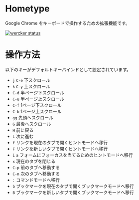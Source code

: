 # Hometype

Google Chrome をキーボードで操作するための拡張機能です。

[![wercker status](https://app.wercker.com/status/ae1d66ed438061ad9bf7d19b4c00f0c2/s/ "wercker status")](https://app.wercker.com/project/bykey/ae1d66ed438061ad9bf7d19b4c00f0c2)

# 操作方法

以下のキーがデフォルトキーバインドとして設定されています。

* `j` `C-e` 下スクロール
* `k` `C-y` 上スクロール
* `C-d` 半ページ下スクロール
* `C-u` 半ページ上スクロール
* `C-f` 1ページ下スクロール
* `C-b` 1ページ上スクロール
* `gg` 先頭へスクロール
* `G` 最後へスクロール
* `H` 前に戻る
* `L` 次に進む
* `f` リンクを現在のタブで開くヒントモードへ移行
* `F` リンクを新しいタブで開くヒントモードへ移行
* `i` `a` フォームにフォーカスを当てるためのヒントモードへ移行
* `x` 現在のタブを閉じる
* `C-p` 前のタブへ移動する
* `C-n` 次のタブへ移動する
* `:` コマンドモードへ移行
* `b` ブックマークを現在のタブで開くブックマークモードへ移行
* `B` ブックマークを新しいタブで開くブックマークモードへ移行
